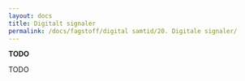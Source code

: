 ```yaml
---
layout: docs
title: Digitalt signaler
permalink: /docs/fagstoff/digital samtid/20. Digitale signaler/
---
```


**TODO**

TODO